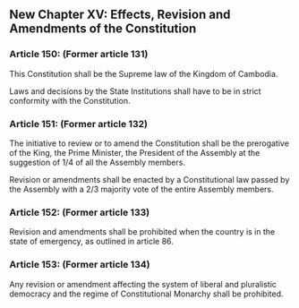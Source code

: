 ## New Chapter XV: Effects, Revision and Amendments of the Constitution

### Article 150: (Former article 131)
This Constitution shall be the Supreme law of the Kingdom of Cambodia.

Laws and decisions by the State Institutions shall have to be in strict conformity with the Constitution.

### Article 151: (Former article 132)
The initiative to review or to amend the Constitution shall be the prerogative of the King, the Prime Minister, the President of the Assembly at the suggestion of 1/4 of all the Assembly members.

Revision or amendments shall be enacted by a Constitutional law passed by the Assembly with a 2/3 majority vote of the entire Assembly members.

### Article 152: (Former article 133)
Revision and amendments shall be prohibited when the country is in the state of emergency, as outlined in article 86.

### Article 153: (Former article 134)
Any revision or amendment affecting the system of liberal and pluralistic democracy and the regime of Constitutional Monarchy shall be prohibited.